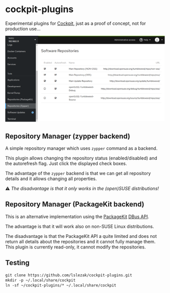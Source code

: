# cockpit-plugins

Experimental plugins for [Cockpit](https://cockpit-project.org/),
just as a proof of concept, not for production use...

![Screenshot](repositories.png)

## Repository Manager (zypper backend)

A simple repository manager which uses `zypper` command as a backend.

This plugin allows changing the repository status (enabled/disabled) and
the autorefresh flag. Just click the displayed check boxes.

The advantage of the `zypper` backend is that we can get all repository details
and it allows changing all properties.

:warning: *The disadvantage is that it only works in the (open)SUSE distributions!*

## Repository Manager (PackageKit backend)

This is an alternative implementation using the [PackageKit](
https://www.freedesktop.org/software/PackageKit/gtk-doc/index.html)
[DBus API](https://www.freedesktop.org/software/PackageKit/gtk-doc/api-reference.html).

The advantage is that it will work also on non-SUSE Linux distributions.

The disadvantage is that the PackageKit API a quite limited and does not
return all details about the repositories and it cannot fully manage them.
This plugin is currently read-only, it cannot modify the repositories.

## Testing

```shell
git clone https://github.com/lslezak/cockpit-plugins.git
mkdir -p ~/.local/share/cockpit
ln -sf ~/cockpit-plugins/* ~/.local/share/cockpit
```
